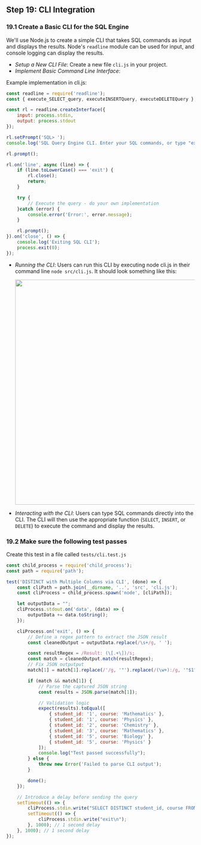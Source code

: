 ## Step 19: CLI Integration
### 19.1 Create a Basic CLI for the SQL Engine
We'll use Node.js to create a simple CLI that takes SQL commands as input and displays the results. Node's `readline` module can be used for input, and console logging can display the results.

- *Setup a New CLI File*: Create a new file `cli.js` in your project.
- *Implement Basic Command Line Interface*:

Example implementation in cli.js:

```javascript
const readline = require('readline');
const { execute_SELECT_query, executeINSERTQuery, executeDELETEQuery } = require('./queryExecutor');

const rl = readline.createInterface({
    input: process.stdin,
    output: process.stdout
});

rl.setPrompt('SQL> ');
console.log('SQL Query Engine CLI. Enter your SQL commands, or type "exit" to quit.');

rl.prompt();

rl.on('line', async (line) => {
    if (line.toLowerCase() === 'exit') {
        rl.close();
        return;
    }

    try {
        // Execute the query - do your own implementation
    }catch (error) {
        console.error('Error:', error.message);
    }

    rl.prompt();
}).on('close', () => {
    console.log('Exiting SQL CLI');
    process.exit(0);
});
```

- *Running the CLI*: Users can run this CLI by executing node cli.js in their command line `node src/cli.js`.
It should look something like this:

    <img src="./assets/tutorial-19.gif" width="600" />

- *Interacting with the CLI*: Users can type SQL commands directly into the CLI. The CLI will then use the appropriate function (`SELECT`, `INSERT`, or `DELETE`) to execute the command and display the results.

### 19.2 Make sure the following test passes

Create this test in a file called `tests/cli.test.js`

```javascript
const child_process = require('child_process');
const path = require('path');

test('DISTINCT with Multiple Columns via CLI', (done) => {
    const cliPath = path.join(__dirname, '..', 'src', 'cli.js');
    const cliProcess = child_process.spawn('node', [cliPath]);

    let outputData = "";
    cliProcess.stdout.on('data', (data) => {
        outputData += data.toString();
    });

    cliProcess.on('exit', () => {
        // Define a regex pattern to extract the JSON result
        const cleanedOutput = outputData.replace(/\s+/g, ' ');

        const resultRegex = /Result: (\[.+\])/s;
        const match = cleanedOutput.match(resultRegex);
        // Fix JSON outputput
        match[1] = match[1].replace(/'/g, '"').replace(/(\w+):/g, '"$1":');

        if (match && match[1]) {
            // Parse the captured JSON string
            const results = JSON.parse(match[1]);

            // Validation logic
            expect(results).toEqual([
                { student_id: '1', course: 'Mathematics' },
                { student_id: '1', course: 'Physics' },
                { student_id: '2', course: 'Chemistry' },
                { student_id: '3', course: 'Mathematics' },
                { student_id: '5', course: 'Biology' },
                { student_id: '5', course: 'Physics' }
            ]);
            console.log("Test passed successfully");
        } else {
            throw new Error('Failed to parse CLI output');
        }

        done();
    });

    // Introduce a delay before sending the query
    setTimeout(() => {
        cliProcess.stdin.write("SELECT DISTINCT student_id, course FROM enrollment\n");
        setTimeout(() => {
            cliProcess.stdin.write("exit\n");
        }, 1000); // 1 second delay
    }, 1000); // 1 second delay
});
```

